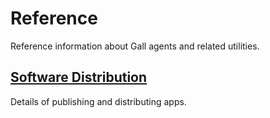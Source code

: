 # Reference

Reference information about Gall agents and related utilities.

## [Software Distribution](/userspace/apps/reference/dist)

Details of publishing and distributing apps.
